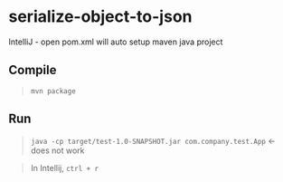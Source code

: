 # serialize-object-to-json

IntelliJ - open pom.xml will auto setup maven java project

## Compile

> `mvn package`

## Run

> `java -cp target/test-1.0-SNAPSHOT.jar com.company.test.App` <- does not work

> In Intellij, `ctrl + r`
